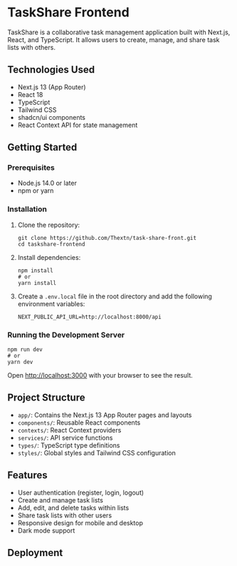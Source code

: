 # TaskShare Frontend

TaskShare is a collaborative task management application built with Next.js, React, and TypeScript. It allows users to create, manage, and share task lists with others.

## Technologies Used

- Next.js 13 (App Router)
- React 18
- TypeScript
- Tailwind CSS
- shadcn/ui components
- React Context API for state management

## Getting Started

### Prerequisites

- Node.js 14.0 or later
- npm or yarn

### Installation

1. Clone the repository:

   ```
   git clone https://github.com/Thextn/task-share-front.git
   cd taskshare-frontend
   ```

2. Install dependencies:

   ```
   npm install
   # or
   yarn install
   ```

3. Create a `.env.local` file in the root directory and add the following environment variables:
   ```
   NEXT_PUBLIC_API_URL=http://localhost:8000/api
   ```

### Running the Development Server

```
npm run dev
# or
yarn dev
```

Open [http://localhost:3000](http://localhost:3000) with your browser to see the result.

## Project Structure

- `app/`: Contains the Next.js 13 App Router pages and layouts
- `components/`: Reusable React components
- `contexts/`: React Context providers
- `services/`: API service functions
- `types/`: TypeScript type definitions
- `styles/`: Global styles and Tailwind CSS configuration

## Features

- User authentication (register, login, logout)
- Create and manage task lists
- Add, edit, and delete tasks within lists
- Share task lists with other users
- Responsive design for mobile and desktop
- Dark mode support

## Deployment

